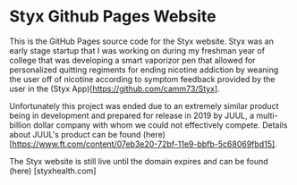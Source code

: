 # Styx Github Pages Website

This is the GitHub Pages source code for the Styx website. Styx was an early stage startup that I was working on during my freshman year of college that was developing a smart vaporizor pen that allowed for personalized quitting regiments for ending nicotine addiction by weaning the user off of nicotine according to symptom feedback provided by the user in the (Styx App)[https://github.com/camm73/Styx].

Unfortunately this project was ended due to an extremely similar product being in development and prepared for release in 2019 by JUUL, a multi-billion dollar company with whom we could not effectively compete. Details about JUUL's product can be found (here) [https://www.ft.com/content/07eb3e20-72bf-11e9-bbfb-5c68069fbd15].


The Styx website is still live until the domain expires and can be found (here) [styxhealth.com]
